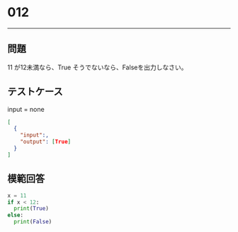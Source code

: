 
# 012

---

## 問題

11
が12未満なら、True
そうでないなら、Falseを出力しなさい。

## テストケース

input = none

```json
[
  {
    "input":,
    "output": [True]
  }
]
```

## 模範回答

```python
x = 11
if x < 12:
  print(True)
else:
  print(False)
```
